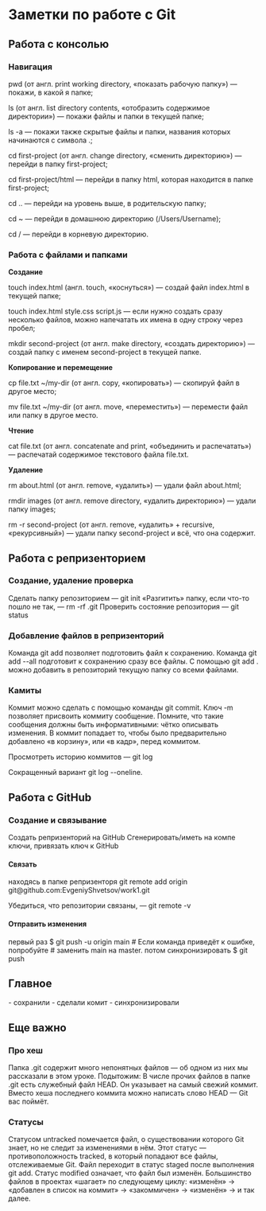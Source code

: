 <h1>Заметки по работе с Git</h1>
<h2>Работа с консолью</h2>
<h3>Навигация</h3>
pwd (от англ. print working directory, «показать рабочую папку») — покажи, в какой я папке;

ls (от англ. list directory contents, «отобразить содержимое директории») — покажи файлы и папки в текущей папке;

ls -a — покажи также скрытые файлы и папки, названия которых начинаются с символа .;

cd first-project (от англ. change directory, «сменить директорию») — перейди в папку first-project;

cd first-project/html — перейди в папку html, которая находится в папке first-project;

cd .. — перейди на уровень выше, в родительскую папку;

cd ~ — перейди в домашнюю директорию (/Users/Username);

cd / — перейди в корневую директорию.

<h3>Работа с файлами и папками</h3>

<b>Создание</b>

touch index.html (англ. touch, «коснуться») — создай файл index.html в текущей папке;

touch index.html style.css script.js — если нужно создать сразу несколько файлов, можно напечатать их имена в одну строку через пробел;

mkdir second-project (от англ. make directory, «создать директорию») — создай папку с именем second-project в текущей папке.

<b>Копирование и перемещение</b>

cp file.txt ~/my-dir (от англ. copy, «копировать») — скопируй файл в другое место;

mv file.txt ~/my-dir (от англ. move, «переместить») — перемести файл или папку в другое место.

<b>Чтение</b>

cat file.txt (от англ. concatenate and print, «объединить и распечатать») — распечатай содержимое текстового файла file.txt.

<b>Удаление</b>

rm about.html (от англ. remove, «удалить») — удали файл about.html;

rmdir images (от англ. remove directory, «удалить директорию») — удали папку images;

rm -r second-project (от англ. remove, «удалить» + recursive, «рекурсивный») — удали папку second-project и всё, что она содержит.

<h2>Работа с репризенторием</h2>
<h3>Создание, удаление проверка</h3>
Сделать папку репозиторием — git init
«Разгитить» папку, если что-то пошло не так, — rm -rf .git
Проверить состояние репозитория — git status

<h3>Добавление файлов в репризенторий</h3>
Команда git add позволяет подготовить файл к сохранению.
Команда git add --all подготовит к сохранению сразу все файлы.
С помощью git add . можно добавить в репозиторий текущую папку со всеми файлами.
<h3>Камиты</h3>
Коммит можно сделать с помощью команды git commit.
Ключ -m позволяет присвоить коммиту сообщение. Помните, что такие сообщения должны быть информативными: чётко описывать изменения.
В коммит попадает то, чтобы было предварительно добавлено «в корзину», или «в кадр», перед коммитом.

Просмотреть историю коммитов — git log

Сокращенный вариант git log --oneline.

<h2>Работа с GitHub</h2>
<h3>Создание и связывание</h3>
Создать репризенторий на GitHub
Сгенерировать/иметь на компе ключи, привязать ключ к GitHub
<h4>Связать</h4>
находясь в папке репризенторя
git remote add origin git@github.com:EvgeniyShvetsov/work1.git

Убедиться, что репозитории связаны, — git remote -v

<h4>Отправить изменения</h4>
первый раз
$ git push -u origin main # Если команда приведёт к ошибке, попробуйте 
                          # заменить main на master. 
потом синхронизировать
$ git push

<h2>Главное</h2>
- сохранили
- сделали комит
- синхронизировали

<h2>Еще важно</h2>
<h3>Про хеш</h3>
Папка .git содержит много непонятных файлов — об одном из них мы рассказали в этом уроке. Подытожим:
В числе прочих файлов в папке .git есть служебный файл HEAD. Он указывает на самый свежий коммит.
Вместо хеша последнего коммита можно написать слово HEAD — Git вас поймёт.

<h3>Статусы</h3>
Статусом untracked помечается файл, о существовании которого Git знает, но не следит за изменениями в нём. Этот статус — противоположность tracked, в который попадают все файлы, отслеживаемые Git.
Файл переходит в статус staged после выполнения git add.
Статус modified означает, что файл был изменён.
Большинство файлов в проектах «шагает» по следующему циклу: «изменён» → «добавлен в список на коммит» → «закоммичен» → «изменён» → и так далее.